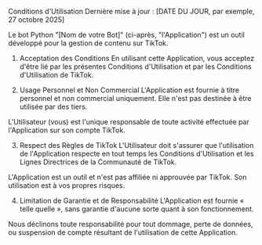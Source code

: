 Conditions d'Utilisation
Dernière mise à jour : [DATE DU JOUR, par exemple, 27 octobre 2025]

Le bot Python "[Nom de votre Bot]" (ci-après, "l'Application") est un outil développé pour la gestion de contenu sur TikTok.

1. Acceptation des Conditions
En utilisant cette Application, vous acceptez d'être lié par les présentes Conditions d'Utilisation et par les Conditions d'Utilisation de TikTok.

2. Usage Personnel et Non Commercial
L'Application est fournie à titre personnel et non commercial uniquement. Elle n'est pas destinée à être utilisée par des tiers.

L'Utilisateur (vous) est l'unique responsable de toute activité effectuée par l'Application sur son compte TikTok.

3. Respect des Règles de TikTok
L'Utilisateur doit s'assurer que l'utilisation de l'Application respecte en tout temps les Conditions d'Utilisation et les Lignes Directrices de la Communauté de TikTok.

L'Application est un outil et n'est pas affiliée ni approuvée par TikTok. Son utilisation est à vos propres risques.

4. Limitation de Garantie et de Responsabilité
L'Application est fournie « telle quelle », sans garantie d'aucune sorte quant à son fonctionnement.

Nous déclinons toute responsabilité pour tout dommage, perte de données, ou suspension de compte résultant de l'utilisation de cette Application.
